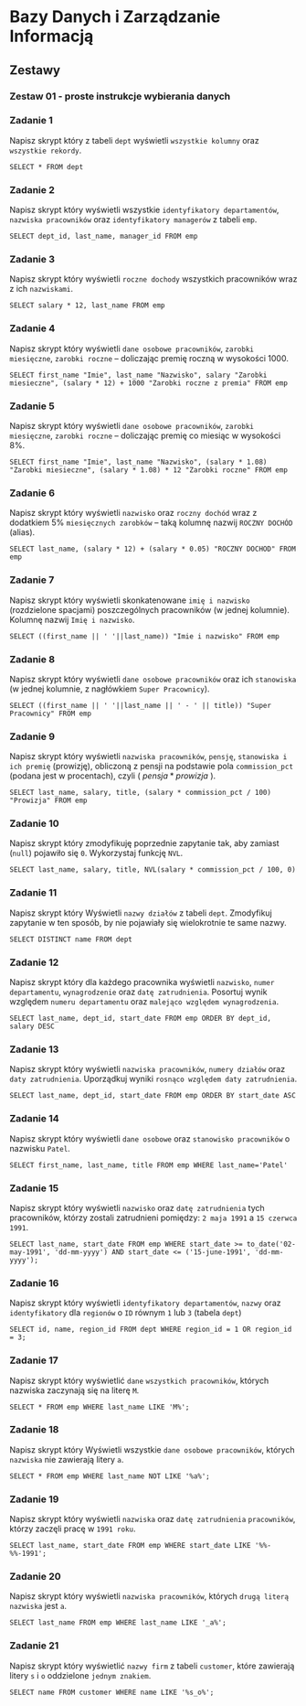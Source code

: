 # Bazy Danych i Zarządzanie Informacją

## Zestawy

### Zestaw 01 - proste instrukcje wybierania danych

### Zadanie 1

Napisz skrypt który z tabeli ```dept``` wyświetli ```wszystkie kolumny``` oraz ```wszystkie rekordy```.

```
SELECT * FROM dept
```

### Zadanie 2

Napisz skrypt który wyświetli wszystkie ```identyfikatory departamentów```, ```nazwiska pracowników``` oraz ```identyfikatory managerów``` z tabeli ```emp```.

```
SELECT dept_id, last_name, manager_id FROM emp
```

### Zadanie 3

Napisz skrypt który wyświetli ```roczne dochody``` wszystkich pracowników wraz z ich ```nazwiskami```.

```
SELECT salary * 12, last_name FROM emp
```

### Zadanie 4

Napisz skrypt który wyświetli ```dane osobowe pracowników```, ```zarobki miesięczne```, ```zarobki roczne``` – doliczając premię roczną w
wysokości 1000.

```
SELECT first_name "Imie", last_name "Nazwisko", salary "Zarobki miesieczne", (salary * 12) + 1000 "Zarobki roczne z premia" FROM emp
```

### Zadanie 5

Napisz skrypt który wyświetli ```dane osobowe pracowników```, ```zarobki miesięczne```, ```zarobki roczne``` – doliczając premię co miesiąc w wysokości 8%.

```
SELECT first_name "Imie", last_name "Nazwisko", (salary * 1.08) "Zarobki miesieczne", (salary * 1.08) * 12 "Zarobki roczne" FROM emp
```

### Zadanie 6

Napisz skrypt który wyświetli ```nazwisko``` oraz ```roczny dochód``` wraz z dodatkiem 5% ```miesięcznych zarobków``` – taką kolumnę nazwij ```ROCZNY DOCHÓD``` (alias).

```
SELECT last_name, (salary * 12) + (salary * 0.05) "ROCZNY DOCHOD" FROM emp
```

### Zadanie 7

Napisz skrypt który wyświetli skonkatenowane ```imię i nazwisko``` (rozdzielone spacjami) poszczególnych pracowników (w jednej kolumnie). Kolumnę nazwij ```Imię i nazwisko```.

```
SELECT ((first_name || ' '||last_name)) "Imie i nazwisko" FROM emp
```

### Zadanie 8

Napisz skrypt który wyświetli ```dane osobowe pracowników``` oraz ich ```stanowiska``` (w jednej kolumnie, z nagłówkiem ```Super Pracownicy```).

```
SELECT ((first_name || ' '||last_name || ' - ' || title)) "Super Pracownicy" FROM emp
```

### Zadanie 9

Napisz skrypt który wyświetli ```nazwiska pracowników```, ```pensję```, ```stanowiska i ich premię``` (prowizję), obliczoną z pensji na podstawie pola ```commission_pct``` (podana jest w procentach), czyli ( $pensja * prowizja%$ ).

```
SELECT last_name, salary, title, (salary * commission_pct / 100) "Prowizja" FROM emp
```

### Zadanie 10

Napisz skrypt który zmodyfikuję poprzednie zapytanie tak, aby zamiast (```null```) pojawiło się ```0```. Wykorzystaj funkcję ```NVL```.

```
SELECT last_name, salary, title, NVL(salary * commission_pct / 100, 0) 
```

### Zadanie 11

Napisz skrypt który Wyświetli ```nazwy działów``` z tabeli ```dept```. Zmodyfikuj zapytanie w ten sposób, by nie pojawiały się wielokrotnie te same nazwy.

```
SELECT DISTINCT name FROM dept
```

### Zadanie 12

Napisz skrypt który dla każdego pracownika wyświetli ```nazwisko```, ```numer departamentu```,
```wynagrodzenie``` oraz ```datę zatrudnienia```. Posortuj wynik względem ```numeru departamentu``` oraz ```malejąco względem wynagrodzenia```.

```
SELECT last_name, dept_id, start_date FROM emp ORDER BY dept_id, salary DESC
```

### Zadanie 13

Napisz skrypt który wyświetli ```nazwiska pracowników```, ```numery działów``` oraz ```daty zatrudnienia```. Uporządkuj wyniki ```rosnąco względem daty zatrudnienia```.

```
SELECT last_name, dept_id, start_date FROM emp ORDER BY start_date ASC
```

### Zadanie 14

Napisz skrypt który wyświetli ```dane osobowe``` oraz ```stanowisko pracowników``` o nazwisku ```Patel```.

```
SELECT first_name, last_name, title FROM emp WHERE last_name='Patel'
```

### Zadanie 15

Napisz skrypt który wyświetli ```nazwisko``` oraz ```datę zatrudnienia``` tych pracowników, którzy zostali zatrudnieni pomiędzy: ```2 maja
1991``` a ```15 czerwca 1991```.

```
SELECT last_name, start_date FROM emp WHERE start_date >= to_date('02-may-1991', 'dd-mm-yyyy') AND start_date <= ('15-june-1991', 'dd-mm-yyyy');
```

### Zadanie 16

Napisz skrypt który wyświetli ```identyfikatory departamentów```, ```nazwy``` oraz ```identyfikatory``` dla ```regionów``` o ```ID``` równym ```1``` lub ```3``` (tabela ```dept```)

```
SELECT id, name, region_id FROM dept WHERE region_id = 1 OR region_id = 3;
```

### Zadanie 17

Napisz skrypt który wyświetlić ```dane``` ```wszystkich pracowników```, których nazwiska zaczynają się na literę ```M```.

```
SELECT * FROM emp WHERE last_name LIKE 'M%';
```

### Zadanie 18

Napisz skrypt który  Wyświetli wszystkie ```dane osobowe pracowników```, których ```nazwiska``` nie zawierają litery ```a```.

```
SELECT * FROM emp WHERE last_name NOT LIKE '%a%';

```

### Zadanie 19

Napisz skrypt który wyświetli ```nazwiska``` oraz ```datę zatrudnienia``` ```pracowników```, którzy zaczęli
pracę w ```1991 roku```.

```
SELECT last_name, start_date FROM emp WHERE start_date LIKE '%%-%%-1991';
```

### Zadanie 20

Napisz skrypt który wyświetli ```nazwiska
pracowników```, których ```drugą
literą nazwiska``` jest ```a```.

```
SELECT last_name FROM emp WHERE last_name LIKE '_a%';
```

### Zadanie 21

Napisz skrypt który wyświetlić ```nazwy firm``` z tabeli ```customer```, które
zawierają litery ```s``` i ```o``` oddzielone ```jednym znakiem```.

```
SELECT name FROM customer WHERE name LIKE '%s_o%';
```
